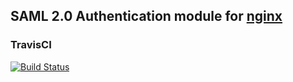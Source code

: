 SAML 2.0 Authentication module for [nginx](https://nginx.org/)
---------------------------

### TravisCI
[![Build Status](https://travis-ci.org/kmatyukhin/nginx-auth-saml2-module.svg?branch=master)](https://travis-ci.org/kmatyukhin/nginx-auth-saml2-module)
